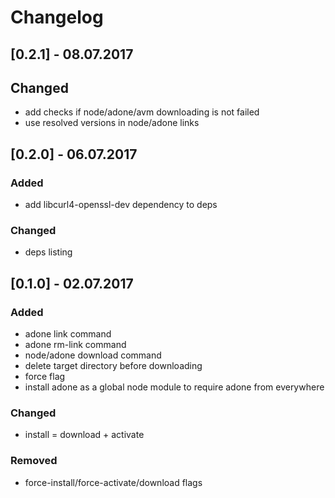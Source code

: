 # Changelog

## [0.2.1] - 08.07.2017
## Changed
- add checks if node/adone/avm downloading is not failed
- use resolved versions in node/adone links

## [0.2.0] - 06.07.2017
### Added
- add libcurl4-openssl-dev dependency to deps

### Changed
- deps listing

## [0.1.0] - 02.07.2017
### Added
- adone link command
- adone rm-link command
- node/adone download command
- delete target directory before downloading
- force flag
- install adone as a global node module to require adone from everywhere

### Changed
- install = download + activate

### Removed
- force-install/force-activate/download flags